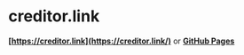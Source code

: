 # creditor.link
**[https://creditor.link](https://creditor.link/)** or **[GitHub Pages](https://ux-ui-pro.github.io/creditor.link/)**
